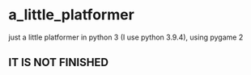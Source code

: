 # a_little_platformer

just a little platformer in python 3 (I use python 3.9.4), using pygame 2

## IT IS NOT FINISHED
